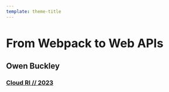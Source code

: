 ```yaml
---
template: theme-title
---
```


<style>
  h1 {
    color: var(--color-text-light);
    font-size: 2rem!important;
  }
</style>

# From Webpack to Web APIs

## Owen Buckley

### [Cloud RI // 2023](https://www.meetup.com/cloudri/events/297053982/)